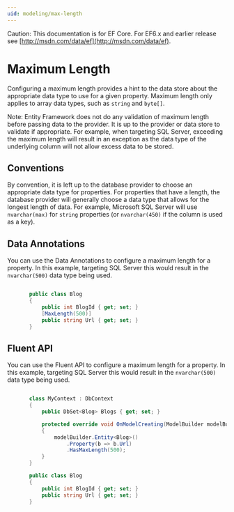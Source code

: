 ```yaml
---
uid: modeling/max-length
---
```

Caution: This documentation is for EF Core. For EF6.x and earlier release see [http://msdn.com/data/ef](http://msdn.com/data/ef).

  # Maximum Length

Configuring a maximum length provides a hint to the data store about the appropriate data type to use for a given property. Maximum length only applies to array data types, such as `string` and `byte[]`.

Note: Entity Framework does not do any validation of maximum length before passing data to the provider. It is up to the provider or data store to validate if appropriate. For example, when targeting SQL Server, exceeding the maximum length will result in an exception as the data type of the underlying column will not allow excess data to be stored.

  ## Conventions

By convention, it is left up to the database provider to choose an appropriate data type for properties. For properties that have a length, the database provider will generally choose a data type that allows for the longest length of data. For example, Microsoft SQL Server will use `nvarchar(max)` for `string` properties (or `nvarchar(450)` if the column is used as a key).

  ## Data Annotations

You can use the Data Annotations to configure a maximum length for a property. In this example, targeting SQL Server this would result in the `nvarchar(500)` data type being used.

<!-- literal_block {"ids": [], "classes": [], "xml:space": "preserve", "backrefs": [], "linenos": true, "dupnames": [], "language": "c#", "highlight_args": {"linenostart": 1, "hl_lines": [4]}, "names": [], "source": "/Users/shirhatti/src/EntityFramework.Docs/docs/modeling/Modeling/DataAnnotations/Samples/MaxLength.cs"} -->

````c#

       public class Blog
       {
           public int BlogId { get; set; }
           [MaxLength(500)]
           public string Url { get; set; }
       }

   ````

  ## Fluent API

You can use the Fluent API to configure a maximum length for a property. In this example, targeting SQL Server this would result in the `nvarchar(500)` data type being used.

<!-- literal_block {"ids": [], "classes": [], "xml:space": "preserve", "backrefs": [], "linenos": true, "dupnames": [], "language": "c#", "highlight_args": {"linenostart": 1, "hl_lines": [7, 8, 9]}, "names": [], "source": "/Users/shirhatti/src/EntityFramework.Docs/docs/modeling/Modeling/FluentAPI/Samples/MaxLength.cs"} -->

````c#

       class MyContext : DbContext
       {
           public DbSet<Blog> Blogs { get; set; }

           protected override void OnModelCreating(ModelBuilder modelBuilder)
           {
               modelBuilder.Entity<Blog>()
                   .Property(b => b.Url)
                   .HasMaxLength(500);
           }
       }

       public class Blog
       {
           public int BlogId { get; set; }
           public string Url { get; set; }
       }

   ````
